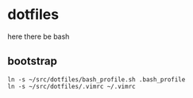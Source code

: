# dotfiles

here there be bash

## bootstrap

    ln -s ~/src/dotfiles/bash_profile.sh .bash_profile
    ln -s ~/src/dotfiles/.vimrc ~/.vimrc
